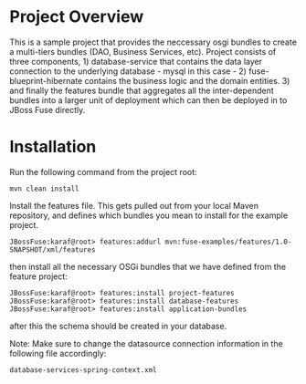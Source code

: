 Project Overview
=====================
This is a sample project that provides the neccessary osgi bundles to create a multi-tiers bundles (DAO, Business Services, etc). Project consists of three components, 1) database-service that contains the data layer connection to the underlying database - mysql in this case - 2) fuse-blueprint-hibernate contains the business logic and the domain entities. 3) and finally the features bundle that aggregates all the inter-dependent bundles into a larger unit of deployment which can then be deployed in to JBoss Fuse directly.  


Installation
============

Run the following command from the project root:

	mvn clean install

Install the features file. This gets pulled out from your local Maven repository, and defines which bundles you mean to install for the example project.

	JBossFuse:karaf@root> features:addurl mvn:fuse-examples/features/1.0-SNAPSHOT/xml/features

then install all the necessary OSGi bundles that we have defined from the feature project:

	JBossFuse:karaf@root> features:install project-features
	JBossFuse:karaf@root> features:install database-features
	JBossFuse:karaf@root> features:install application-bundles
	
after this the schema should be created in your database. 

Note: Make sure to change the datasource connection information in the following file accordingly:

	database-services-spring-context.xml
